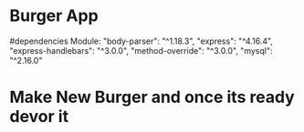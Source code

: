 # Burger App 

#dependencies Module:
    "body-parser": "^1.18.3",
    "express": "^4.16.4",
    "express-handlebars": "^3.0.0",
    "method-override": "^3.0.0",
    "mysql": "^2.16.0"

# Make New Burger and once its ready devor it 